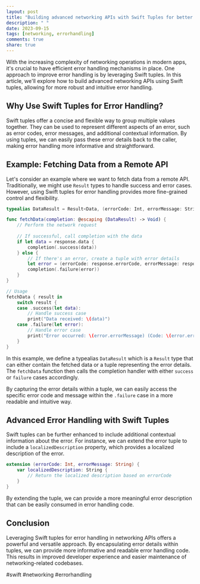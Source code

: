 ```yaml
---
layout: post
title: "Building advanced networking APIs with Swift Tuples for better error handling."
description: " "
date: 2023-09-15
tags: [networking, errorhandling]
comments: true
share: true
---
```


With the increasing complexity of networking operations in modern apps, it's crucial to have efficient error handling mechanisms in place. One approach to improve error handling is by leveraging Swift tuples. In this article, we'll explore how to build advanced networking APIs using Swift tuples, allowing for more robust and intuitive error handling.

## Why Use Swift Tuples for Error Handling?

Swift tuples offer a concise and flexible way to group multiple values together. They can be used to represent different aspects of an error, such as error codes, error messages, and additional contextual information. By using tuples, we can easily pass these error details back to the caller, making error handling more informative and straightforward.

## Example: Fetching Data from a Remote API

Let's consider an example where we want to fetch data from a remote API. Traditionally, we might use `Result` types to handle success and error cases. However, using Swift tuples for error handling provides more fine-grained control and flexibility.

```swift
typealias DataResult = Result<Data, (errorCode: Int, errorMessage: String)>

func fetchData(completion: @escaping (DataResult) -> Void) {
    // Perform the network request
    
    // If successful, call completion with the data
    if let data = response.data {
        completion(.success(data))
    } else {
        // If there's an error, create a tuple with error details
        let error = (errorCode: response.errorCode, errorMessage: response.errorMessage)
        completion(.failure(error))
    }
}

// Usage
fetchData { result in
    switch result {
    case .success(let data):
        // Handle success case
        print("Data received: \(data)")
    case .failure(let error):
        // Handle error case
        print("Error occurred: \(error.errorMessage) (Code: \(error.errorCode))")
    }
}
```

In this example, we define a typealias `DataResult` which is a `Result` type that can either contain the fetched data or a tuple representing the error details. The `fetchData` function then calls the completion handler with either `success` or `failure` cases accordingly.

By capturing the error details within a tuple, we can easily access the specific error code and message within the `.failure` case in a more readable and intuitive way.

## Advanced Error Handling with Swift Tuples

Swift tuples can be further enhanced to include additional contextual information about the error. For instance, we can extend the error tuple to include a `localizedDescription` property, which provides a localized description of the error.

```swift
extension (errorCode: Int, errorMessage: String) {
    var localizedDescription: String {
        // Return the localized description based on errorCode
    }
}
```

By extending the tuple, we can provide a more meaningful error description that can be easily consumed in error handling code.

## Conclusion

Leveraging Swift tuples for error handling in networking APIs offers a powerful and versatile approach. By encapsulating error details within tuples, we can provide more informative and readable error handling code. This results in improved developer experience and easier maintenance of networking-related codebases.

#swift #networking #errorhandling